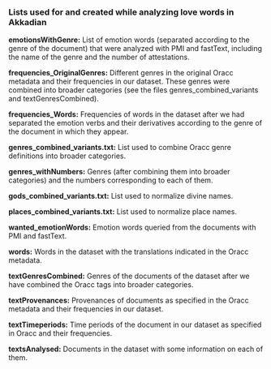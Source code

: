 ### Lists used for and created while analyzing love words in Akkadian

<b>emotionsWithGenre:</b> List of emotion words (separated according to the genre of the document) that were analyzed with PMI and fastText, including the name of the genre and the number of attestations.

<b>frequencies_OriginalGenres:</b> Different genres in the original Oracc metadata and their frequencies in our dataset. These genres were combined into broader categories (see the files genres_combined_variants and textGenresCombined).

<b>frequencies_Words:</b> Frequencies of words in the dataset after we had separated the emotion verbs and their derivatives according to the genre of the document in which they appear.

<b>genres_combined_variants.txt:</b> List used to combine Oracc genre definitions into broader categories.

<b>genres_withNumbers:</b> Genres (after combining them into broader categories) and the numbers corresponding to each of them.

<b>gods_combined_variants.txt:</b> List used to normalize divine names.

<b>places_combined_variants.txt:</b> List used to normalize place names.

<b>wanted_emotionWords:</b> Emotion words queried from the documents with PMI and fastText.

<b>words:</b> Words in the dataset with the translations indicated in the Oracc metadata.

<b>textGenresCombined:</b> Genres of the documents of the dataset after we have combined the Oracc tags into broader categories.

<b>textProvenances:</b> Provenances of documents as specified in the Oracc metadata and their frequencies in our dataset.

<b>textTimeperiods:</b> Time periods of the document in our dataset as specified in Oracc and their frequencies.

<b>textsAnalysed:</b> Documents in the dataset with some information on each of them.
